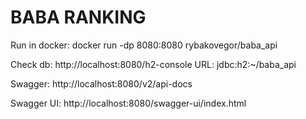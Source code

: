 <h1>BABA RANKING</h1>

Run in docker:
docker run -dp 8080:8080 rybakovegor/baba_api

Check db:
http://localhost:8080/h2-console
URL: jdbc:h2:~/baba_api

Swagger:
http://localhost:8080/v2/api-docs

Swagger UI:
http://localhost:8080/swagger-ui/index.html
